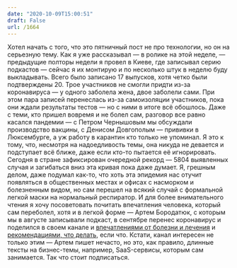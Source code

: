 ```yaml
---
date: "2020-10-09T15:00:51"
draft: False
url: /1664
---
```


Хотел начать с того, что это пятничный пост не про технологии, но он на серьезную тему.
Как я уже рассказывал — в ролике на этой неделе, — предыдущие полторы недели я провел в Киеве, где записывал серию подкастов — сейчас я их монтирую и по несколько штук в неделю буду выкладывать. Всего было записано 17 выпусков, хотя четко были подтверждены 20. Трое участников не смогли придти из-за коронавируса — у одного заболела жена, двое заболели сами. При этом пара записей перенеслась из-за самоизоляции участников, пока они ждали результаты тестов — но с ними в итоге всё обошлось. Даже с теми, кто пришел вовремя и не болел сам, разговор все равно касался пандемии — с Петром Чернышовым мы обсуждали производство вакцины, с Денисом Довгополым — прививки в Люксембурге, а уж работу в карантин кто только не упоминал.
Я это к тому, что, несмотря на надоедливость темы, она никуда не девается и подступает всё ближе, даже если кто-то пытается её игнорировать. Сегодня в стране зафиксирован очередной рекорд — 5804 выявленных случая и загибаться вниз эта кривая пока даже думает. Я, грешным делом, даже подумал как-то, что хоть эта эпидемия нас отучит появляться в общественных местах и офисах с насморком и болезненным видом, но сам перешел на всякий случай с формальной легкой маски на нормальный респиратор.
И для более внимательного чтения я хочу посоветовать почитать впечатления человека, который сам переболел, хотя и в легкой форме — Артем Бородатюк, с которым мы в августе записывали подкаст, в сентябре перенес коронавирус и поделился в своем канале и [впечатлениями от болезни и лечения](https://t.me/pizdoreznya/357) и [рекомендациями, что делать](https://t.me/pizdoreznya/358), если что.
Кстати, канал интересен не только этим — Артем пишет нечасто, но это, как правило, длинные тексты на бизнес-темы, например, SaaS-сервисы, которым сам занимается. Так что стоит подписаться.
